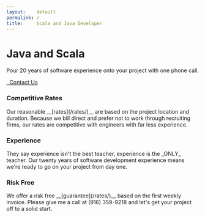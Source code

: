 ```yaml
---
layout:    default
permalink: /
title:     Scala and Java Developer
---
```

<style type="text/css">
.nosotros {
    padding: 0;
    margin: 0;
    display: block;
    float:right;
    padding:10px;
    width:px;
    height:300px;
}
</style>

 <div class=jumbotron>
 	<h1>Java and Scala</h1> 
 	<p class=lead>Pour 20 years of software experience onto your project with one phone call.</p> <p><a class="btn btn-lg btn-success" href="/contact"><span class="glyphicon glyphicon-hand-right"></span>&nbsp;&nbsp;Contact Us</a>
 	</p> 
 </div>
 <div class=row>
 	<div class=col-md-4><h3>Competitive Rates</h3>
		<p>Our reasonable __[rates](/rates/)__ are based on the project location and duration.  Because we bill direct and prefer not to work through recruiting firms, our rates are competitive with engineers with far less experience.</p>
 	</div> 
 	<div class=col-md-4><h3>Experience</h3><p>They say experience isn't the best teacher, experience is the _ONLY_ teacher. Our twenty years of software development experience means we're ready to go on your project from day one.</div>
 	<div class=col-md-4><h3>Risk Free</h3>
 	<p>We offer a risk free __[guarantee](/rates/)__ based on the first weekly invoice.  Please give me a call at (916) 359-9218 and let's get your project off to a solid start.</p>
 	</div>
 </div> 
 
<!--
<img alt="Jenniffer and John Lockwood" src="/images/JohnAndJenniffer.jpg" class="nosotros" />


Hi.  My name is John Lockwood, the Principal of CodeSolid Software Development YEPPP! whose good fortune is fully illustrated here sitting next to my lovely wife.

I help both entrepreneurs and startups launching new ventures as well a busy software development managers who are juggling too many competing priorities to get things done.  

I have over twenty years experience, during the course of which it's been my pleasure and honor to write and ship software for Federal Express, Borland, Apple, Vision Savings Plan, and many other fine companies.


-->